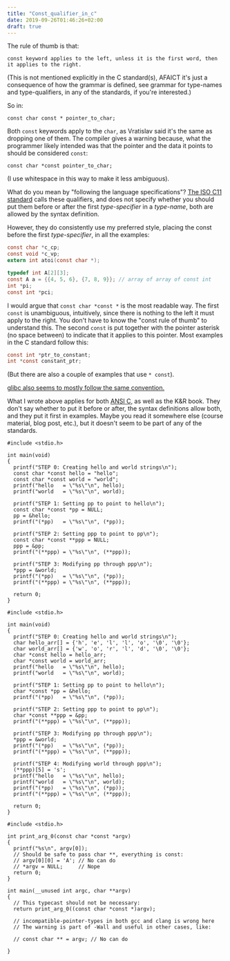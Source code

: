 ```yaml
---
title: "Const_qualifier_in_c"
date: 2019-09-26T01:46:26+02:00
draft: true
---
```


The rule of thumb is that:

```
const keyword applies to the left, unless it is the first word, then it applies to the right.
```

(This is not mentioned explicitly in the C standard(s), AFAICT it's just a consequence of how the grammar is defined, see grammar for type-names and type-qualifiers, in any of the standards, if you're interested.)

So in:

```
const char const * pointer_to_char;
```

Both `const` keywords apply to the `char`, as Vratislav said it's the same as dropping one of them. The compiler gives a warning because, what the programmer likely intended was that the pointer and the data it points to should be considered `const`:

```
const char *const pointer_to_char;
```

(I use whitespace in this way to make it less ambiguous).


What do you mean by "following the language specifications"? [The ISO C11 standard](http://www.open-std.org/jtc1/sc22/wg14/www/docs/n1570.pdf) calls these qualifiers, and does not specify whether you should put them before or after the first _type-specifier_ in a _type-name_, both are allowed by the syntax definition.

However, they do consistently use my preferred style, placing the const before the first _type-specifier_, in all the examples:

```C
const char *c_cp;
const void *c_vp;
extern int atoi(const char *);
```

```C
typedef int A[2][3];
const A a = {{4, 5, 6}, {7, 8, 9}}; // array of array of const int
int *pi;
const int *pci;
```

I would argue that `const char *const *` is the most readable way. The first `const` is unambiguous, intuitively, since there is nothing to the left it must apply to the right. You don't have to know the "const rule of thumb" to understand this. The second `const` is put together with the pointer asterisk (no space between) to indicate that it applies to this pointer. Most examples in the C standard follow this:

```C
const int *ptr_to_constant;
int *const constant_ptr;
```

(But there are also a couple of examples that use `* const`).

[glibc also seems to mostly follow the same convention.](https://github.com/bminor/glibc/blob/master/posix/execv.c#L23)


What I wrote above applies for both [ANSI C](https://www.pdf-archive.com/2014/10/02/ansi-iso-9899-1990-1/ansi-iso-9899-1990-1.pdf), as well as the K&R book. They don't say whether to put it before or after, the syntax definitions allow both, and they put it first in examples. Maybe you read it somewhere else (course material, blog post, etc.), but it doesn't seem to be part of any of the standards.



```
#include <stdio.h>

int main(void)
{
  printf("STEP 0: Creating hello and world strings\n");
  const char *const hello = "hello";
  const char *const world = "world";
  printf("hello   = \"%s\"\n", hello);
  printf("world   = \"%s\"\n", world);

  printf("STEP 1: Setting pp to point to hello\n");
  const char *const *pp = NULL;
  pp = &hello;
  printf("(*pp)   = \"%s\"\n", (*pp));

  printf("STEP 2: Setting ppp to point to pp\n");
  const char *const **ppp = NULL;
  ppp = &pp;
  printf("(**ppp) = \"%s\"\n", (**ppp));

  printf("STEP 3: Modifying pp through ppp\n");
  *ppp = &world;
  printf("(*pp)   = \"%s\"\n", (*pp));
  printf("(**ppp) = \"%s\"\n", (**ppp));

  return 0;
}
```


```
#include <stdio.h>

int main(void)
{
  printf("STEP 0: Creating hello and world strings\n");
  char hello_arr[] = {'h', 'e', 'l', 'l', 'o', '\0', '\0'};
  char world_arr[] = {'w', 'o', 'r', 'l', 'd', '\0', '\0'};
  char *const hello = hello_arr;
  char *const world = world_arr;
  printf("hello   = \"%s\"\n", hello);
  printf("world   = \"%s\"\n", world);

  printf("STEP 1: Setting pp to point to hello\n");
  char *const *pp = &hello;
  printf("(*pp)   = \"%s\"\n", (*pp));

  printf("STEP 2: Setting ppp to point to pp\n");
  char *const **ppp = &pp;
  printf("(**ppp) = \"%s\"\n", (**ppp));

  printf("STEP 3: Modifying pp through ppp\n");
  *ppp = &world;
  printf("(*pp)   = \"%s\"\n", (*pp));
  printf("(**ppp) = \"%s\"\n", (**ppp));

  printf("STEP 4: Modifying world through ppp\n");
  (**ppp)[5] = 's';
  printf("hello   = \"%s\"\n", hello);
  printf("world   = \"%s\"\n", world);
  printf("(*pp)   = \"%s\"\n", (*pp));
  printf("(**ppp) = \"%s\"\n", (**ppp));

  return 0;
}
```


```
#include <stdio.h>

int print_arg_0(const char *const *argv)
{
  printf("%s\n", argv[0]);
  // Should be safe to pass char **, everything is const:
  // argv[0][0] = 'A'; // No can do
  // *argv = NULL;     // Nope
  return 0;
}

int main(__unused int argc, char **argv)
{
  // This typecast should not be necessary:
  return print_arg_0((const char *const *)argv);

  // incompatible-pointer-types in both gcc and clang is wrong here
  // The warning is part of -Wall and useful in other cases, like:

  // const char ** = argv; // No can do

}
```

